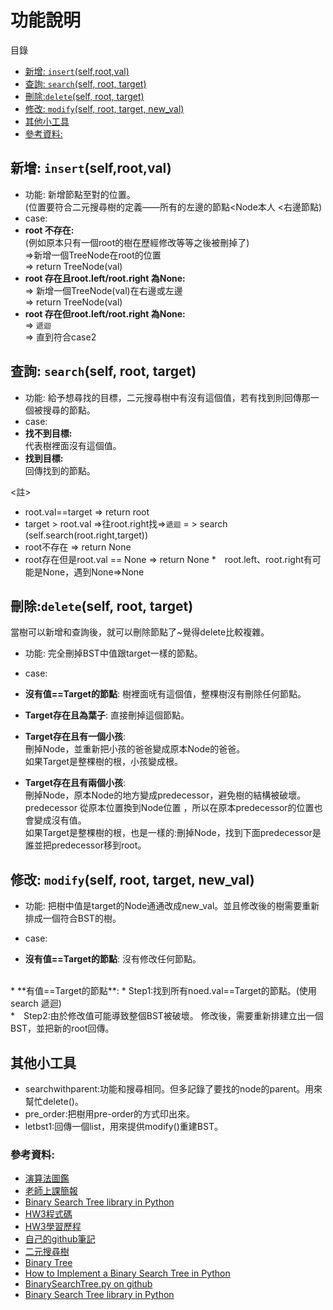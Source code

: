 功能說明
==
目錄
<!-- TOC START min:1 max:3 link:true asterisk:false update:true -->
 - [新增: `insert`(self,root,val)](#新增-insertselfrootval)
 - [查詢: `search`(self, root, target)](#查詢-searchself-root-target)
 - [刪除:`delete`(self, root, target)](#刪除deleteself-root-target)
 - [修改: `modify`(self, root, target, new_val)](#修改-modifyself-root-target-new_val)
 - [其他小工具](#其他小工具)
  - [參考資料:](#參考資料)
<!-- TOC END -->


## 新增: `insert`(self,root,val)
*  功能: 新增節點至對的位置。
<br>(位置要符合二元搜尋樹的定義——所有的左邊的節點<Node本人
<右邊節點)
*  case:
 * **root 不存在:**
 <br>(例如原本只有一個root的樹在歷經修改等等之後被刪掉了)
 <br>=>新增一個TreeNode在root的位置
 <br>=> return TreeNode(val)
 * **root 存在且root.left/root.right 為None:**
 <br> => 新增一個TreeNode(val)在右邊或左邊
 <br> => return TreeNode(val)
 *  **root 存在但root.left/root.right 為None:**
  <br>=> `遞迴`
  <br>=> 直到符合case2

<font color=red></font>

## 查詢: `search`(self, root, target)
*  功能: 給予想尋找的目標，二元搜尋樹中有沒有這個值，若有找到則回傳那一個被搜尋的節點。
*  case:
 * **找不到目標:**
<br> 代表樹裡面沒有這個值。
 * **找到目標:**
<br> 回傳找到的節點。

<註>
<br>
* root.val==target  => return root
*  target > root.val =>往root.right找=>`遞迴` = > search (self.search(root.right,target))
*  root不存在 => return None
*  root存在但是root.val == None => return None
*　root.left、root.right有可能是None，遇到None=>None

## 刪除:`delete`(self, root, target)
當樹可以新增和查詢後，就可以刪除節點了~覺得delete比較複雜。
*  功能: 完全刪掉BST中值跟target一樣的節點。
*  case:
 * **沒有值==Target的節點**: 樹裡面呒有這個值，整棵樹沒有刪除任何節點。

 * **Target存在且為葉子**: 直接刪掉這個節點。
 * **Target存在且有一個小孩**:
 <br>刪掉Node，並重新把小孩的爸爸變成原本Node的爸爸。
 <br>如果Target是整棵樹的根，小孩變成根。
 * **Target存在且有兩個小孩**:
  <br>刪掉Node，原本Node的地方變成predecessor，避免樹的結構被破壞。
  <br>predecessor
  從原本位置換到Node位置 ，所以在原本predecessor的位置也會變成沒有值。
  <br>如果Target是整棵樹的根，也是一樣的:刪掉Node，找到下面predecessor是誰並把predecessor移到root。


## 修改: `modify`(self, root, target, new_val)

*  功能: 把樹中值是target的Node通通改成new_val。並且修改後的樹需要重新排成一個符合BST的樹。

*  case:
 * **沒有值==Target的節點**: 沒有修改任何節點。
 <br>
 * **有值==Target的節點**:
   * Step1:找到所有noed.val==Target的節點。(使用search 遞迴)<br>
   *　Step2:由於修改值可能導致整個BST被破壞。
修改後，需要重新排建立出一個BST，並把新的root回傳。

## 其他小工具
* searchwithparent:功能和搜尋相同。但多記錄了要找的node的parent。用來幫忙delete()。
* pre_order:把樹用pre-order的方式印出來。
* letbst1:回傳一個list，用來提供modify()重建BST。

### 參考資料:
* [演算法圖鑑](https://www.books.com.tw/products/0010771263)
* [老師上課簡報](https://docs.google.com/presentation/d/e/2PACX-1vQgUh73yvSdxAvMH50DHWJ5lsCX8-daMxtoltU9rYW7xCmqYz2A1wOv0Vcx_F9KO5ZUvZBv3IF1TjGi/pub?start=false&loop=false&delayms=3000&slide=id.g73e451e679_0_23)
* [Binary Search Tree library in Python](https://www.laurentluce.com/posts/binary-search-tree-library-in-python/)
* [HW3程式碼](https://github.com/evaneversaydie/My_Study_Note/blob/master/HW3/binary_search_tree_06170128.py)
* [HW3學習歷程](https://github.com/evaneversaydie/My_Study_Note/blob/master/HW3/My_Study.ipnb)
* [自己的github筆記](https://github.com/evaneversaydie/My_Study_Note)
* [二元搜尋樹](https://zh.wikipedia.org/zh-tw/%E4%BA%8C%E5%85%83%E6%90%9C%E5%B0%8B%E6%A8%B9)
* [Binary Tree](http://www.csie.ntnu.edu.tw/~u91029/BinaryTree.html)
* [How to Implement a Binary Search Tree in Python
](https://medium.com/@stephenagrice/how-to-implement-a-binary-search-tree-in-python-e1cdba29c533)
* [BinarySearchTree.py on github](https://github.com/joeyajames/Python/blob/master/Trees/BinarySearchTree.py)
* [Binary Search Tree library in Python](https://www.laurentluce.com/posts/binary-search-tree-library-in-python/)
